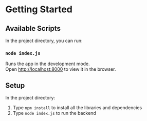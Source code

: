 # Getting Started

## Available Scripts

In the project directory, you can run:

### `node index.js`

Runs the app in the development mode.\
Open [http://localhost:8000](http://localhost:8000) to view it in the browser.

## Setup

In the project directory:

1. Type `npm install` to install all the libraries and dependencies
2. Type `node index.js` to run the backend

